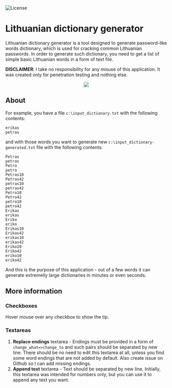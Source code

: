 ![License](https://img.shields.io/badge/license-GPL-blue.svg)

# Lithuanian dictionary generator

Lithuanian dictionary generator is a tool designed to generate password-like words dictionary, which is used for cracking common Lithuanian passwords. In order to generate such dictionary, you need to get a list of simple basic Lithuanian words in a form of text file.

__DISCLAIMER__: I take no responsibility for any misuse of this application. It was created only for penetration testing and nothing else.

<p align="center"><img src="http://i63.tinypic.com/1609dmp.png" /></p>

## About

For example, you have a file `c:\input_dictionary.txt` with the following contents:
```
erikas
petras
```

and with those words you want to generate new `c:\input_dictionary-generated.txt` file with the following contents:
```
Petras
petras
Petro
petro
Petras10
Petras42
petras10
petras42
Petro10
Petro42
petro10
petro42
Erikas
erikas
Eriko
eriko
Erikas10
Erikas42
erikas10
erikas42
Eriko10
Eriko42
eriko10
eriko42
```
And this is the purpose of this application - out of a few words it can generate extremelly large dictionaries in minutes or even seconds.

## More information

### Checkboxes
Hover mouse over any checkbox to show the tip.

### Textareas
1. __Replace endings__ textarea - Endings must be provided in a form of `change_what=>change_to` and such pairs should be separated by new line. There should be no need to edit this textarea at all, unless you find some word endings that are not added by default. Also create issue on Github so I can add missing endings.
2. __Append text__ textarea - Text should be separated by new line. Initially, this textarea was intended for numbers only, but you can use it to append any text you want.
